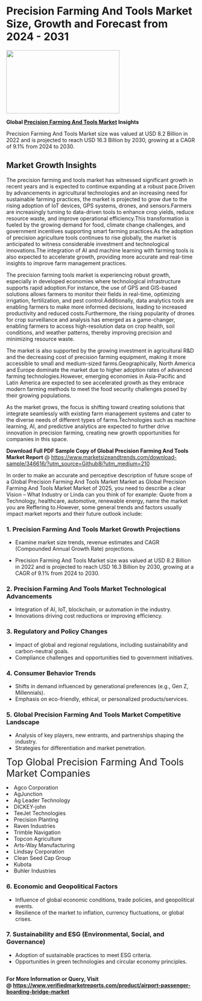 <H1>Precision Farming And Tools Market Size, Growth and Forecast from 2024 - 2031</H1><img class="aligncenter size-medium wp-image-584254" src="https://thirdeyenews.in/wp-content/uploads/2024/09/Global-Market-Research-300x168.jpeg" alt="" width="300" height="168" /><p><strong>Global&nbsp;<a href="https://www.marketsizeandtrends.com/download-sample/346616/?utm_source=Github8j?utm_medium=210">Precision Farming And Tools Market</a> Insights</strong></p><p>Precision Farming And Tools Market size was valued at USD 8.2 Billion in 2022 and is projected to reach USD 16.3 Billion by 2030, growing at a CAGR of 9.1% from 2024 to 2030.</p><p><h2>Market Growth Insights</h2> <p>The precision farming and tools market has witnessed significant growth in recent years and is expected to continue expanding at a robust pace.Driven by advancements in agricultural technologies and an increasing need for sustainable farming practices, the market is projected to grow due to the rising adoption of IoT devices, GPS systems, drones, and sensors.Farmers are increasingly turning to data-driven tools to enhance crop yields, reduce resource waste, and improve operational efficiency.This transformation is fueled by the growing demand for food, climate change challenges, and government incentives supporting smart farming practices.As the adoption of precision agriculture tools continues to rise globally, the market is anticipated to witness considerable investment and technological innovations.The integration of AI and machine learning with farming tools is also expected to accelerate growth, providing more accurate and real-time insights to improve farm management practices.</p> <p>The precision farming tools market is experiencing robust growth, especially in developed economies where technological infrastructure supports rapid adoption.For instance, the use of GPS and GIS-based solutions allows farmers to monitor their fields in real-time, optimizing irrigation, fertilization, and pest control.Additionally, data analytics tools are enabling farmers to make more informed decisions, leading to increased productivity and reduced costs.Furthermore, the rising popularity of drones for crop surveillance and analysis has emerged as a game-changer, enabling farmers to access high-resolution data on crop health, soil conditions, and weather patterns, thereby improving precision and minimizing resource waste.</p> <p>The market is also supported by the growing investment in agricultural R&D and the decreasing cost of precision farming equipment, making it more accessible to small and medium-sized farms.Geographically, North America and Europe dominate the market due to higher adoption rates of advanced farming technologies.However, emerging economies in Asia-Pacific and Latin America are expected to see accelerated growth as they embrace modern farming methods to meet the food security challenges posed by their growing populations.</p> <p>As the market grows, the focus is shifting toward creating solutions that integrate seamlessly with existing farm management systems and cater to the diverse needs of different types of farms.Technologies such as machine learning, AI, and predictive analytics are expected to further drive innovation in precision farming, creating new growth opportunities for companies in this space.</p> <p><span class=""><strong>Download Full PDF Sample Copy of Global Precision Farming And Tools Market Report</strong> @ <a href="https://www.marketsizeandtrends.com/download-sample/346616/?utm_source=Github8j?utm_medium=210" target="_blank">https://www.marketsizeandtrends.com/download-sample/346616/?utm_source=Github8j?utm_medium=210</a></span></p><p>In order to make an accurate and perceptive description of future scope of a Global&nbsp;Precision Farming And Tools Market Market as Global&nbsp;Precision Farming And Tools Market Market of 2025, you need to describe a clear Vision &ndash; What Industry or Linda can you think of for example: Quote from a Technology, healthcare, automotive, renewable energy, name the market you are Reffering to.However, some general trends and factors usually impact market reports and their future outlook include:</p><h3>1.&nbsp;<strong>Precision Farming And Tools Market Growth Projections</strong></h3><ul><li>Examine market size trends, revenue estimates and CAGR (Compounded Annual Growth Rate) projections.</li><li><p>Precision Farming And Tools Market size was valued at USD 8.2 Billion in 2022 and is projected to reach USD 16.3 Billion by 2030, growing at a CAGR of 9.1% from 2024 to 2030.</p></li></ul><h3>2.&nbsp;<strong>Precision Farming And Tools Market Technological Advancements</strong></h3><ul><li>Integration of AI, IoT, blockchain, or automation in the industry.</li><li>Innovations driving cost reductions or improving efficiency.</li></ul><h3>3.&nbsp;<strong>Regulatory and Policy Changes</strong></h3><ul><li>Impact of global and regional regulations, including sustainability and carbon-neutral goals.</li><li>Compliance challenges and opportunities tied to government initiatives.</li></ul><h3>4.&nbsp;<strong>Consumer Behavior Trends</strong></h3><ul><li>Shifts in demand influenced by generational preferences (e.g., Gen Z, Millennials).</li><li>Emphasis on eco-friendly, ethical, or personalized products/services.</li></ul><h3>5.&nbsp;<strong>Global Precision Farming And Tools Market Competitive Landscape</strong></h3><ul><li>Analysis of key players, new entrants, and partnerships shaping the industry.</li><li>Strategies for differentiation and market penetration.</li></ul><p data-pm-slice="1 1 []"><span style="color: inherit; font-family: inherit; font-size: 25px;">Top Global Precision Farming And Tools Market Companies</span></p><div class="" data-test-id=""><p><li>Agco Corporation</li><li> AgJunction</li><li> Ag Leader Technology</li><li> DICKEY-john</li><li> TeeJet Technologies</li><li> Precision Planting</li><li> Raven Industries</li><li> Trimble Navigation</li><li> Topcon Agriculture</li><li> Arts-Way Manufacturing</li><li> Lindsay Corporation</li><li> Clean Seed Cap Group</li><li> Kubota</li><li> Buhler Industries</li></p></div><h3>6.&nbsp;<strong>Economic and Geopolitical Factors</strong></h3><ul><li>Influence of global economic conditions, trade policies, and geopolitical events.</li><li>Resilience of the market to inflation, currency fluctuations, or global crises.</li></ul><h3>7.&nbsp;<strong>Sustainability and ESG (Environmental, Social, and Governance)</strong></h3><ul><li>Adoption of sustainable practices to meet ESG criteria.</li><li>Opportunities in green technologies and circular economy principles.</li></ul><h2><strong style="font-size: 14px;">For More Information or Query, Visit @&nbsp;</strong><a style="background-color: #ffffff; font-size: 14px;" href="https://www.marketsizeandtrends.com/report/precision-farming-and-tools-market/" target="_blank">https://www.verifiedmarketreports.com/product/airport-passenger-boarding-bridge-market</a></h2>